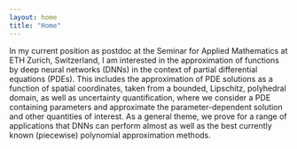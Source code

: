 ```yaml
---
layout: home
title: "Home"
---
```


In my current position as postdoc at the Seminar for Applied Mathematics at ETH Zurich, Switzerland, I am interested in the approximation of functions by deep neural networks (DNNs) in the context of partial differential equations (PDEs). This includes the approximation of PDE solutions as a function of spatial coordinates, taken from a bounded, Lipschitz, polyhedral domain, as well as uncertainty quantification, where we consider a PDE containing parameters and approximate the parameter-dependent solution and other quantities of interest. As a general theme, we prove for a range of applications that DNNs can perform almost as well as the best currently known (piecewise) polynomial approximation methods.
